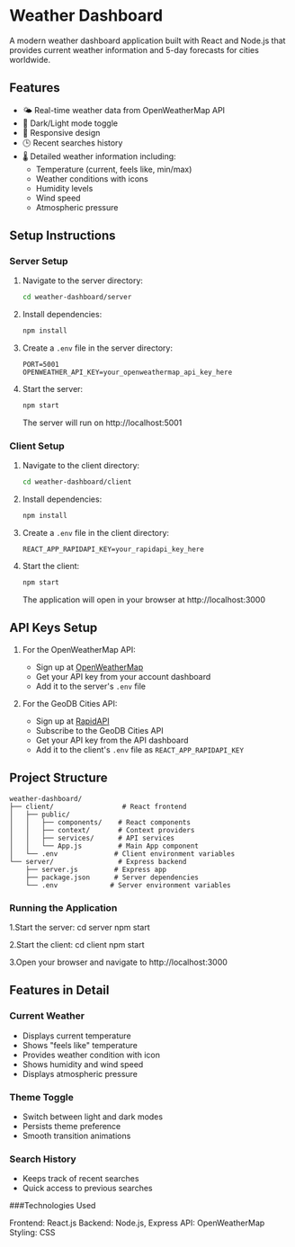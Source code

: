 # Weather Dashboard

A modern weather dashboard application built with React and Node.js that provides current weather information and 5-day forecasts for cities worldwide.

## Features

- 🌤 Real-time weather data from OpenWeatherMap API
- 🌙 Dark/Light mode toggle
- 📱 Responsive design
- 🕒 Recent searches history
- 🌡 Detailed weather information including:
  - Temperature (current, feels like, min/max)
  - Weather conditions with icons
  - Humidity levels
  - Wind speed
  - Atmospheric pressure

## Setup Instructions

### Server Setup

1. Navigate to the server directory:

   ```bash
   cd weather-dashboard/server
   ```

2. Install dependencies:

   ```bash
   npm install
   ```

3. Create a `.env` file in the server directory:

   ```
   PORT=5001
   OPENWEATHER_API_KEY=your_openweathermap_api_key_here
   ```

4. Start the server:
   ```bash
   npm start
   ```
   The server will run on http://localhost:5001

### Client Setup

1. Navigate to the client directory:

   ```bash
   cd weather-dashboard/client
   ```

2. Install dependencies:

   ```bash
   npm install
   ```

3. Create a `.env` file in the client directory:

   ```
   REACT_APP_RAPIDAPI_KEY=your_rapidapi_key_here
   ```

4. Start the client:
   ```bash
   npm start
   ```
   The application will open in your browser at http://localhost:3000

## API Keys Setup

1. For the OpenWeatherMap API:

   - Sign up at [OpenWeatherMap](https://openweathermap.org/api)
   - Get your API key from your account dashboard
   - Add it to the server's `.env` file

2. For the GeoDB Cities API:
   - Sign up at [RapidAPI](https://rapidapi.com/auth/sign-up)
   - Subscribe to the GeoDB Cities API
   - Get your API key from the API dashboard
   - Add it to the client's `.env` file as `REACT_APP_RAPIDAPI_KEY`

## Project Structure

```
weather-dashboard/
├── client/                 # React frontend
│   ├── public/
│   │   ├── components/    # React components
│   │   ├── context/       # Context providers
│   │   ├── services/      # API services
│   │   └── App.js         # Main App component
│   └── .env              # Client environment variables
└── server/                # Express backend
    ├── server.js         # Express app
    ├── package.json      # Server dependencies
    └── .env             # Server environment variables
```

### Running the Application

1.Start the server:
cd server
npm start

2.Start the client:
cd client
npm start

3.Open your browser and navigate to http://localhost:3000

## Features in Detail

### Current Weather

- Displays current temperature
- Shows "feels like" temperature
- Provides weather condition with icon
- Shows humidity and wind speed
- Displays atmospheric pressure

### Theme Toggle

- Switch between light and dark modes
- Persists theme preference
- Smooth transition animations

### Search History

- Keeps track of recent searches
- Quick access to previous searches

###Technologies Used

Frontend: React.js
Backend: Node.js, Express
API: OpenWeatherMap
Styling: CSS
